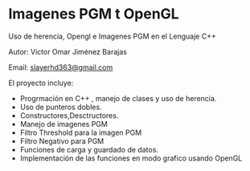 Imagenes PGM t OpenGL
====================

Uso de herencia, Opengl  e Imagenes PGM en el Lenguaje C++

Autor: Victor Omar Jiménez Barajas

Email: slayerhd363@gmail.com

El proyecto incluye:

- Progrmación en C++ , manejo de clases y uso de herencia.
- Uso de punteros dobles.
- Constructores,Desctructores.
- Manejo de imagenes PGM
- Filtro Threshold para la imagen PGM
- Filtro Negativo para PGM
- Funciones de carga y guardado de datos.
- Implementación de las funciones en modo grafico usando OpenGL


